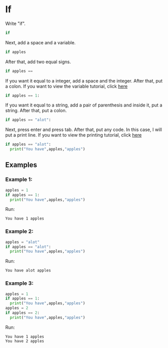 # If

Write "if".

```python
if
```

Next, add a space and a variable.

```python
if apples
```

After that, add two equal signs.

```python
if apples ==
```

If you want it equal to a integer, add a space and the integer. After that, put a colon. If you want to view the variable tutorial, click [here](https://github.com/codingtutorials/Python/blob/master/Tutorials/Variables.md)

```python
if apples == 1:
```

If you want it equal to a string, add a pair of parenthesis and inside it, put a string. After that, put a colon.

```python
if apples == "alot":
```

Next, press enter and press tab. After that, put any code. In this case, I will put a print line. If you want to view the printing tutorial, click [here](https://github.com/codingtutorials/Python/blob/master/Tutorials/Print.md)

```python
if apples == "alot":
  print("You have",apples,"apples")
```

## Examples

### Example 1:
```python
apples = 1
if apples == 1:
  print("You have",apples,"apples")
```
Run:
```
You have 1 apples
```

### Example 2:
```python
apples = "alot"
if apples == "alot":
  print("You have",apples,"apples")
```
Run:
```
You have alot apples
```


### Example 3:
```python
apples = 1
if apples == 1:
  print("You have",apples,"apples")
apples = 2
if apples == 2:
  print("You have",apples,"apples")
```
Run:
```
You have 1 apples
You have 2 apples
```
